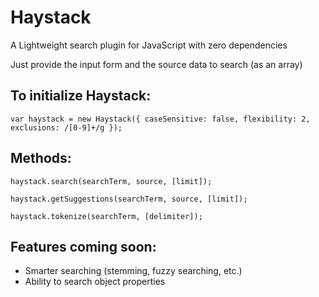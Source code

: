 # Haystack
A Lightweight search plugin for JavaScript with zero dependencies

Just provide the input form and the source data to search (as an array)

## To initialize Haystack:

`var haystack = new Haystack({
  caseSensitive: false,
  flexibility: 2,
  exclusions: /[0-9]+/g
});`

## Methods:

`haystack.search(searchTerm, source, [limit]);`

`haystack.getSuggestions(searchTerm, source, [limit]);`

`haystack.tokenize(searchTerm, [delimiter]);`

## Features coming soon:

- Smarter searching (stemming, fuzzy searching, etc.)
- Ability to search object properties
